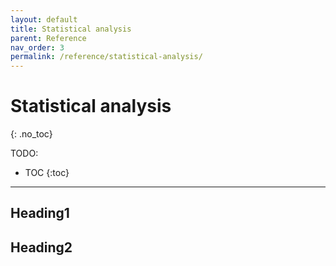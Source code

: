 ```yaml
---
layout: default
title: Statistical analysis
parent: Reference
nav_order: 3
permalink: /reference/statistical-analysis/
---
```


# Statistical analysis
{: .no_toc}

TODO:

- TOC
{:toc}

---

## Heading1

## Heading2
